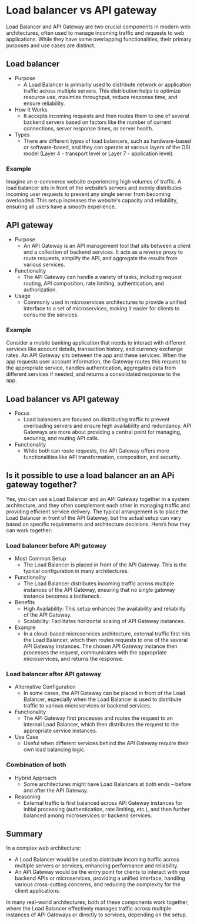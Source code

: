 # Load balancer vs API gateway

Load Balancer and API Gateway are two crucial components in modern web architectures, often used to manage incoming traffic and requests to web applications. While they have some overlapping functionalities, their primary purposes and use cases are distinct.

## Load balancer

- Purpose
  - A Load Balancer is primarily used to distribute network or application traffic across multiple servers. This distribution helps to optimize resource use, maximize throughput, reduce response time, and ensure reliability.
- How It Works
  - It accepts incoming requests and then routes them to one of several backend servers based on factors like the number of current connections, server response times, or server health.
- Types
  - There are different types of load balancers, such as hardware-based or software-based, and they can operate at various layers of the OSI model (Layer 4 - transport level or Layer 7 - application level).

### Example

Imagine an e-commerce website experiencing high volumes of traffic. A load balancer sits in front of the website’s servers and evenly distributes incoming user requests to prevent any single server from becoming overloaded. This setup increases the website's capacity and reliability, ensuring all users have a smooth experience.

## API gateway

- Purpose
  - An API Gateway is an API management tool that sits between a client and a collection of backend services. It acts as a reverse proxy to route requests, simplify the API, and aggregate the results from various services.
- Functionality
  - The API Gateway can handle a variety of tasks, including request routing, API composition, rate limiting, authentication, and authorization.
- Usage
  - Commonly used in microservices architectures to provide a unified interface to a set of microservices, making it easier for clients to consume the services.

### Example

Consider a mobile banking application that needs to interact with different services like account details, transaction history, and currency exchange rates. An API Gateway sits between the app and these services. When the app requests user account information, the Gateway routes this request to the appropriate service, handles authentication, aggregates data from different services if needed, and returns a consolidated response to the app.

## Load balancer vs API gateway

- Focus
  - Load balancers are focused on distributing traffic to prevent overloading servers and ensure high availability and redundancy. API Gateways are more about providing a central point for managing, securing, and routing API calls.
- Functionality
  - While both can route requests, the API Gateway offers more functionalities like API transformation, composition, and security.

## Is it possible to use a load balancer an an APi gateway together?

Yes, you can use a Load Balancer and an API Gateway together in a system architecture, and they often complement each other in managing traffic and providing efficient service delivery. The typical arrangement is to place the Load Balancer in front of the API Gateway, but the actual setup can vary based on specific requirements and architecture decisions. Here’s how they can work together:

### Load balancer before API gateway

- Most Common Setup
  - The Load Balancer is placed in front of the API Gateway. This is the typical configuration in many architectures.
- Functionality
  - The Load Balancer distributes incoming traffic across multiple instances of the API Gateway, ensuring that no single gateway instance becomes a bottleneck.
- Benefits
  - High Availability: This setup enhances the availability and reliability of the API Gateway.
  - Scalability: Facilitates horizontal scaling of API Gateway instances.
- Example
  - In a cloud-based microservices architecture, external traffic first hits the Load Balancer, which then routes requests to one of the several API Gateway instances. The chosen API Gateway instance then processes the request, communicates with the appropriate microservices, and returns the response.

### Load balancer after API gateway

- Alternative Configuration
  - In some cases, the API Gateway can be placed in front of the Load Balancer, especially when the Load Balancer is used to distribute traffic to various microservices or backend services.
- Functionality
  - The API Gateway first processes and routes the request to an internal Load Balancer, which then distributes the request to the appropriate service instances.
- Use Case
  - Useful when different services behind the API Gateway require their own load balancing logic.

### Combination of both

- Hybrid Approach
  - Some architectures might have Load Balancers at both ends – before and after the API Gateway.
- Reasoning
  - External traffic is first balanced across API Gateway instances for initial processing (authentication, rate limiting, etc.), and then further balanced among microservices or backend services.

## Summary

In a complex web architecture:

- A Load Balancer would be used to distribute incoming traffic across multiple servers or services, enhancing performance and reliability.
- An API Gateway would be the entry point for clients to interact with your backend APIs or microservices, providing a unified interface, handling various cross-cutting concerns, and reducing the complexity for the client applications.

In many real-world architectures, both of these components work together, where the Load Balancer effectively manages traffic across multiple instances of API Gateways or directly to services, depending on the setup.





